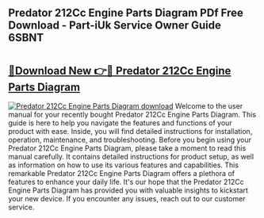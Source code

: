## Predator 212Cc Engine Parts Diagram PDf Free Download - Part-iUk Service Owner Guide 6SBNT

# <h2><a href="http://dfukxcu.blite.top/?on=Predator+212Cc+Engine+Parts+Diagram">🔗Download New 👉🔴 Predator 212Cc Engine Parts Diagram</a></h2>

[![Predator 212Cc Engine Parts Diagram download](https://i.imgur.com/lujVjoI.png)](http://dfukxcu.blite.top/?on=Predator+212Cc+Engine+Parts+Diagram)
Welcome to the user manual for your recently bought Predator 212Cc Engine Parts Diagram. This guide is here to help you navigate the features and functions of your product with ease. Inside, you will find detailed instructions for installation, operation, maintenance, and troubleshooting. Before you begin using your Predator 212Cc Engine Parts Diagram, please take a moment to read this manual carefully. It contains detailed instructions for product setup, as well as information on how to use its various features and capabilities. This remarkable Predator 212Cc Engine Parts Diagram offers a plethora of features to enhance your daily life. It's our hope that the Predator 212Cc Engine Parts Diagram has provided you with valuable insights to kickstart your new device. If you encounter any issues, reach out to our customer service.
